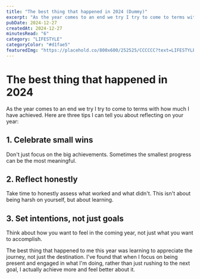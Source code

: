 ```yaml
---
title: "The best thing that happened in 2024 (Dummy)"
excerpt: "As the year comes to an end we try I try to come to terms with how much I have achieved. Here are three tips I can tell you..."
pubDate: 2024-12-27
createdAt: 2024-12-27
minutesRead: "6"
category: "LIFESTYLE"
categoryColor: "#d1fae5"
featuredImg: "https://placehold.co/800x600/252525/CCCCCC?text=LIFESTYLE"
---
```


# The best thing that happened in 2024

As the year comes to an end we try I try to come to terms with how much I have achieved. Here are three tips I can tell you about reflecting on your year:

## 1. Celebrate small wins

Don't just focus on the big achievements. Sometimes the smallest progress can be the most meaningful.

## 2. Reflect honestly

Take time to honestly assess what worked and what didn't. This isn't about being harsh on yourself, but about learning.

## 3. Set intentions, not just goals

Think about how you want to feel in the coming year, not just what you want to accomplish.

The best thing that happened to me this year was learning to appreciate the journey, not just the destination. I've found that when I focus on being present and engaged in what I'm doing, rather than just rushing to the next goal, I actually achieve more and feel better about it.